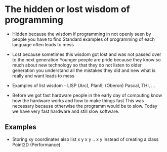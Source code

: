 # The hidden or lost wisdom of programming

+ Hidden because the wisdom if programming in not openly seen by people you have to find
Standard examples of programming of each language often leads to mess

+ Lost because sometimes this wisdom got lost and was not passed over to the next generation
Younger people are pride because they know so much about new technology so that they do not
listen to older generation you understand all the mistakes they did and new what is really
and want leads to mess

+ Examples of list wisdom - LISP (Arc), Plan9, (Oberon) Pascal, THI, ...

+ Before we got fast hardware people in the early day of computing know how the hardware works and how to make things fast
  This was necessary because otherwise the programm would be to slow. Today we have very fast hardware and still slow software.

## Examples

+ Storing xy coordinates also list x y x y .. x y instead of creating a class Point2D (Performance)

